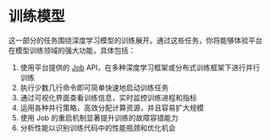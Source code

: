 # 训练模型

这一部分的任务围绕深度学习模型的训练展开。通过这些任务，你将能够体验平台在模型训练领域的强大功能，具体包括：

1. 使用平台提供的 [Job](../../api/job/index.md) API，在多种深度学习框架或分布式训练框架下进行并行训练
1. 执行少数几行命令即可简单快速地启动训练任务
1. 通过可视化界面查看训练信息，实时监控训练进程和指标
1. 运用各种并行策略，高效分配计算资源，并且容易扩大规模
1. 使用 Job 的重启机制显著提升训练的故障容错能力
1. 分析性能以识别训练代码中的性能瓶颈和优化机会
